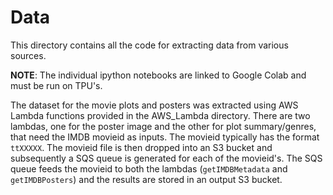 # Data

This directory contains all the code for extracting data from various sources.

**NOTE**: The individual ipython notebooks are linked to Google Colab and must be run on TPU's.

The dataset for the movie plots and posters was extracted using AWS Lambda functions provided in the AWS_Lambda directory.
There are two lambdas, one for the poster image and the other for plot summary/genres, that need the IMDB movieid as inputs. The movieid typically has the format `ttXXXXX`. The movieid file is then dropped into an S3 bucket and subsequently a SQS queue is generated for each of the movieid's. The SQS queue feeds the movieid to both the lambdas (`getIMDBMetadata` and `getIMDBPosters`) and the results are stored in an output S3 bucket.
